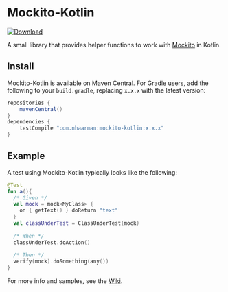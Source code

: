 # Mockito-Kotlin
[ ![Download](https://api.bintray.com/packages/nhaarman/maven/Mockito-Kotlin/images/download.svg) ](https://bintray.com/nhaarman/maven/Mockito-Kotlin/_latestVersion)

A small library that provides helper functions to work with [Mockito](https://github.com/mockito/mockito) in Kotlin.

## Install

Mockito-Kotlin is available on Maven Central.
For Gradle users, add the following to your `build.gradle`, replacing `x.x.x` with the latest version:

```groovy
repositories {
    mavenCentral()
}
dependencies {
    testCompile "com.nhaarman:mockito-kotlin:x.x.x"
}
```

## Example

A test using Mockito-Kotlin typically looks like the following:

```kotlin
@Test
fun a(){ 
  /* Given */
  val mock = mock<MyClass> {
    on { getText() } doReturn "text"
  }
  val classUnderTest = ClassUnderTest(mock)
  
  /* When */
  classUnderTest.doAction()
  
  /* Then */
  verify(mock).doSomething(any())
}
```

For more info and samples, see the [Wiki](https://github.com/nhaarman/mockito-kotlin/wiki).
